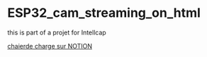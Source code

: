 # ESP32_cam_streaming_on_html

this is part of a projet for Intellcap<br>

<a href="https://www.notion.so/projeto-INTELLCAP-8fc0aab3e8a24e9c8a9eb93412a3a829">chaierde charge sur NOTION</a>
